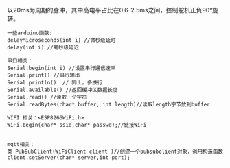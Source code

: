 以20ms为周期的脉冲，其中高电平占比在0.6-2.5ms之间，控制舵机正负90°旋转。

    一些arduino函数:
    delayMicroseconds(int i) //微秒级延时
    delay(int i) //毫秒级延迟
    
    串口相关：
    Serial.begin(int i) //设置串行通信速率
    Serial.print() //串行输出
    Serial.println()  // 同上，多换行
    Serial.available() //返回缓冲区数据长度 
    Serial.read() //读取一个字符  
    Serial.readBytes(char* buffer, int length)//读取length字节放到buffer
    
    WIFI 相关：<ESP8266WiFi.h>
    WiFi.begin(char* ssid,char* passwd);//链接WiFi
    
    
    mqtt相关：
    类 PubSubClient(WiFiClient client )//创建一个pubsubclient对象，调用构造函数
    client.setServer(char* server,int port);
    
